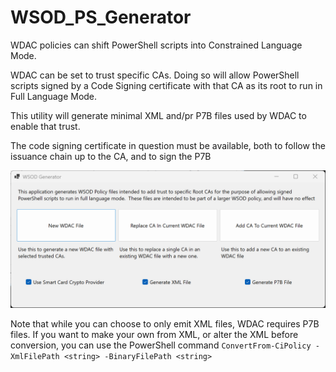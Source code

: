 # WSOD_PS_Generator

WDAC policies can shift PowerShell scripts into Constrained Language Mode.

WDAC can be set to trust specific CAs. Doing so will allow PowerShell scripts signed by a Code Signing certificate with that CA as its root to run in Full Language Mode.

This utility will generate minimal XML and/pr P7B files used by WDAC to enable that trust.

The code signing certificate in question must be available, both to follow the issuance chain up to the CA, and to sign the P7B

![Screenshot of application](Docs/Screenshot.png?b)

Note that while you can choose to only emit XML files, WDAC requires P7B files. If you want to make your own from XML, or alter the XML before conversion, you can use the PowerShell command `ConvertFrom-CiPolicy -XmlFilePath <string> -BinaryFilePath <string>`
